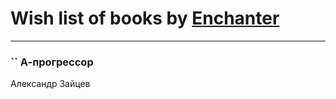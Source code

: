 # Wish list of books by [Enchanter](https://plus.google.com/u/0/100275284640928997494/)
---

### `` А-прогрессор
Александр Зайцев

